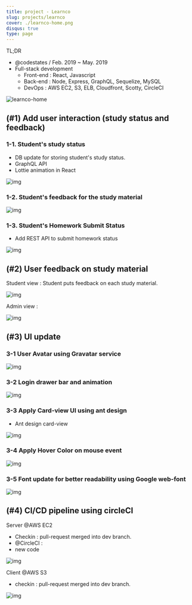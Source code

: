 ```yaml
---
title: project - Learnco
slug: projects/learnco
cover: ./learnco-home.png
disqus: true
type: page
---
```


TL;DR

- @codestates / Feb. 2019 ~ May. 2019
- Full-stack development
  - Front-end : React, Javascript
  - Back-end : Node, Express, GraphQL, Sequelize, MySQL
  - DevOps : AWS EC2, S3, ELB, Cloudfront, Scotty, CircleCI

![learnco-home](https://user-images.githubusercontent.com/365500/58155896-ceabd700-7caf-11e9-8a3e-e883becb2104.png)

## (#1) Add user interaction (study status and feedback)

### 1-1. Student's study status

- DB update for storing student's study status.
- GraphQL API
- Lottie animation in React

![img](https://user-images.githubusercontent.com/365500/58160322-30bd0a00-7cb9-11e9-9074-587bef7a569e.gif)

### 1-2. Student's feedback for the study material

![img](jedgement.gif)

### 1-3. Student's Homework Submit Status

- Add REST API to submit homework status

![img](https://user-images.githubusercontent.com/365500/58160638-d1132e80-7cb9-11e9-8830-da8a75ac0d97.png)

## (#2) User feedback on study material

Student view : Student puts feedback on each study material.

![img](https://user-images.githubusercontent.com/365500/58161210-cd33dc00-7cba-11e9-9914-7ac1bbc377da.gif)

Admin view :

![img](https://user-images.githubusercontent.com/365500/58161216-d02ecc80-7cba-11e9-96dc-835b67345176.gif)

## (#3) UI update

### 3-1 User Avatar using Gravatar service

![img](https://user-images.githubusercontent.com/365500/58160854-349d5c00-7cba-11e9-8554-cb9314d2fd8b.png)

### 3-2 Login drawer bar and animation

![img](login-drawer.gif)

### 3-3 Apply Card-view UI using ant design

- Ant design card-view

![img](https://user-images.githubusercontent.com/365500/58069384-f7f53600-7bcf-11e9-9f4e-203e9ea55875.png)

### 3-4 Apply Hover Color on mouse event

![img](https://user-images.githubusercontent.com/365500/58161936-2d774d80-7cbc-11e9-9a43-e3b219fc4c31.gif)

### 3-5 Font update for better readability using Google web-font

![img](https://user-images.githubusercontent.com/365500/58156261-ab355c00-7cb0-11e9-92a1-54aee169fde2.png)

## (#4) CI/CD pipeline using circleCI

Server @AWS EC2

- Checkin : pull-request merged into dev branch.
- @CircleCI :
- new code

![img](https://user-images.githubusercontent.com/365500/58156565-5e05ba00-7cb1-11e9-9c2b-c37f3e817a93.png)

Client @AWS S3

- checkin : pull-request merged into dev branch.

![img](https://user-images.githubusercontent.com/365500/58156886-1fbcca80-7cb2-11e9-9c1d-0fa77c5dd760.png)
